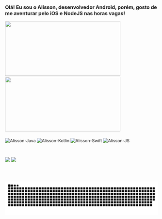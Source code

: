 ### Olá! Eu sou o Alisson, desenvolvedor Android, porém, gosto de me aventurar pelo iOS e NodeJS nas horas vagas!

<div href="https://github.com/AlissonManfron">
  <img height="180em" width="380em" src="https://github-readme-stats.vercel.app/api/?username=AlissonManfron&theme=radical&show_icons=true" />
  <img height="180em" width="380em" src="https://github-readme-stats.vercel.app/api/top-langs/?username=AlissonManfron&layout=compact&langs-count=15&theme=radical" />
</div>


<div style="display: inline_block"><br>
   <img align="center" alt="Alisson-Java" height="30" width="40" src="https://cdn.jsdelivr.net/gh/devicons/devicon/icons/java/java-original.svg" />
   <img align="center" alt="Alisson-Kotlin" height="30" width="40" src="https://cdn.jsdelivr.net/gh/devicons/devicon/icons/kotlin/kotlin-original.svg" />
   <img align="center" alt="Alisson-Swift" height="30" width="40" src="https://cdn.jsdelivr.net/gh/devicons/devicon/icons/swift/swift-original.svg" />
   <img align="center" alt="Alisson-JS" height="30" width="40" src="https://cdn.jsdelivr.net/gh/devicons/devicon/icons/javascript/javascript-original.svg" />
</div> 

##

<div><br>
  <a href="mailto:alissonmanfron77@hotmail.com" target="_blank"><img src="https://img.shields.io/badge/Microsoft_Outlook-0078D4?style=for-the-badge&logo=microsoft-outlook&logoColor=white" target="_blank" rel="noopener noreferrer"></a>
  <a href="https://br.linkedin.com/in/alisson-manfron" target="_blank"><img src="https://img.shields.io/badge/-LinkedIn-%230077B5?style=for-the-badge&logo=linkedin&logoColor=white" target="_blank" rel="noopener noreferrer"></a>
</div>

##
<br>
    
![Snake animation](https://github.com/AlissonManfron/AlissonManfron/blob/output/github-contribution-grid-snake.svg)
